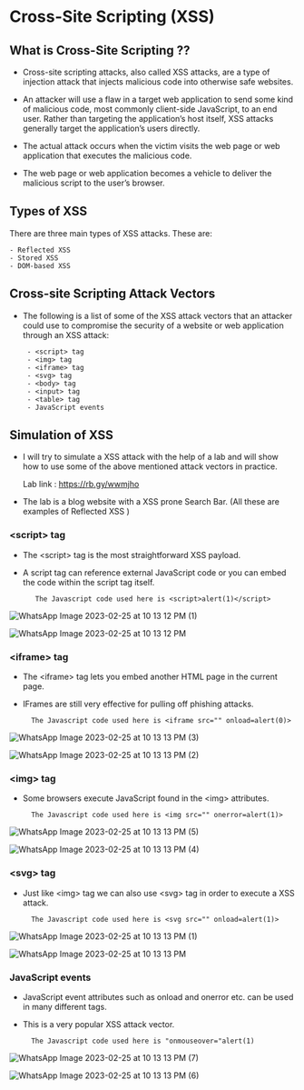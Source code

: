 Cross-Site Scripting (XSS)
=========================

## What is Cross-Site Scripting ??

- Cross-site scripting attacks, also called XSS attacks, are a type of injection attack that injects malicious code into otherwise safe websites.

- An attacker will use a flaw in a target web application to send some kind of malicious code, most commonly client-side JavaScript, to an end user. Rather than targeting the application’s host itself, XSS attacks generally target the application’s users directly.

- The actual attack occurs when the victim visits the web page or web application that executes the malicious code. 

- The web page or web application becomes a vehicle to deliver the malicious script to the user’s browser.


## Types of XSS


 There are three main types of XSS attacks. These are:

    - Reflected XSS
    - Stored XSS
    - DOM-based XSS


## Cross-site Scripting Attack Vectors

- The following is a list of some of the XSS attack vectors that an attacker could use to compromise the security of a website or web application through an XSS attack:
       
       - <script> tag
       - <img> tag
       - <iframe> tag
       - <svg> tag
       - <body> tag
       - <input> tag
       - <table> tag
       - JavaScript events



## Simulation of XSS 

- I will try to simulate a XSS attack with the help of a lab and will show how to use some of the above mentioned attack vectors in practice.

  Lab link : https://rb.gy/wwmjho


- The lab is a blog website with a XSS prone Search Bar. (All these are examples of Reflected XSS )


### \<script> tag

- The \<script> tag is the most straightforward XSS payload.

- A script tag can reference external JavaScript code or you can embed the code within the script tag itself.

         The Javascript code used here is <script>alert(1)</script>


![WhatsApp Image 2023-02-25 at 10 13 12 PM (1)](https://user-images.githubusercontent.com/77486870/221369216-68f896b5-6c40-47cd-8648-588cb4c8fd02.jpeg)
 
![WhatsApp Image 2023-02-25 at 10 13 12 PM](https://user-images.githubusercontent.com/77486870/221369163-d66cb100-a151-48cc-bb01-a5fc0cd73417.jpeg)

### \<iframe> tag

- The \<iframe> tag lets you embed another HTML page in the current page. 

- IFrames are still very effective for pulling off phishing attacks.

        The Javascript code used here is <iframe src="" onload=alert(0)>

![WhatsApp Image 2023-02-25 at 10 13 13 PM (3)](https://user-images.githubusercontent.com/77486870/221369400-53f7df2f-8243-400b-9894-fcc140145139.jpeg)

![WhatsApp Image 2023-02-25 at 10 13 13 PM (2)](https://user-images.githubusercontent.com/77486870/221369351-e77dfe07-e62a-42a3-94b9-4678364b3e53.jpeg)

### \<img> tag

- Some browsers execute JavaScript found in the \<img> attributes.

        The Javascript code used here is <img src="" onerror=alert(1)>

![WhatsApp Image 2023-02-25 at 10 13 13 PM (5)](https://user-images.githubusercontent.com/77486870/221369463-b899efcd-2702-429f-9104-c3daeaff2a89.jpeg)

![WhatsApp Image 2023-02-25 at 10 13 13 PM (4)](https://user-images.githubusercontent.com/77486870/221369434-c99be652-362e-4257-963d-db5dfbde407c.jpeg)

### \<svg> tag

- Just like \<img> tag we can also use \<svg> tag in order to execute a XSS attack.

        The Javascript code used here is <svg src="" onload=alert(1)>

![WhatsApp Image 2023-02-25 at 10 13 13 PM (1)](https://user-images.githubusercontent.com/77486870/221369329-bb767070-b258-4a5d-a908-0aeb298ff5ad.jpeg)

![WhatsApp Image 2023-02-25 at 10 13 13 PM](https://user-images.githubusercontent.com/77486870/221369271-78be6538-6925-4ac3-bba5-80a8c973a567.jpeg)

### JavaScript events

- JavaScript event attributes such as onload and onerror etc. can be used in many different tags. 

- This is a very popular XSS attack vector.

        The Javascript code used here is "onmouseover="alert(1)


![WhatsApp Image 2023-02-25 at 10 13 13 PM (7)](https://user-images.githubusercontent.com/77486870/221369536-e2710336-deaf-4612-9143-3bd6d5effe66.jpeg)

![WhatsApp Image 2023-02-25 at 10 13 13 PM (6)](https://user-images.githubusercontent.com/77486870/221369494-27de0365-a788-443d-8884-90ec821cfb46.jpeg)


